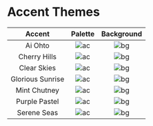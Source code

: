 # Accent Themes
| Accent | Palette | Background |
| :---: | :---: | :---: |
| Ai Ohto | ![ac](https://github.com/RhyMegu/YetAnotherBackgroundTheme/blob/main/Resources/Palettes/Ai%20Ohto.png?raw=true) | ![bg](https://raw.githubusercontent.com/RhyMegu/YetAnotherBackgroundTheme/main/Resources/Backgrounds/AiOhto.jpg) |
| Cherry Hills | ![ac](https://github.com/RhyMegu/YetAnotherBackgroundTheme/blob/main/Resources/Palettes/Cherry%20Hills.png?raw=true) | ![bg](https://raw.githubusercontent.com/RhyMegu/YetAnotherBackgroundTheme/main/Resources/Backgrounds/CherryHills.png) |
| Clear Skies | ![ac](https://github.com/RhyMegu/YetAnotherBackgroundTheme/blob/main/Resources/Palettes/Clear%20Skies.png?raw=true) | ![bg](https://raw.githubusercontent.com/RhyMegu/YetAnotherBackgroundTheme/main/Resources/Backgrounds/ClearSkies.png) |
| Glorious Sunrise | ![ac](https://github.com/RhyMegu/YetAnotherBackgroundTheme/blob/main/Resources/Palettes/Glorious%20Sunrise.png?raw=true) | ![bg](https://raw.githubusercontent.com/RhyMegu/YetAnotherBackgroundTheme/main/Resources/Backgrounds/GloriousSunrise.jpg) |
| Mint Chutney | ![ac](https://github.com/RhyMegu/YetAnotherBackgroundTheme/blob/main/Resources/Palettes/Mint%20Chutney.png?raw=true) | ![bg](https://raw.githubusercontent.com/RhyMegu/YetAnotherBackgroundTheme/main/Resources/Backgrounds/MintChutney.png) |
| Purple Pastel | ![ac](https://github.com/RhyMegu/YetAnotherBackgroundTheme/blob/main/Resources/Palettes/Pastel%20Purple.png?raw=true) | ![bg](https://raw.githubusercontent.com/RhyMegu/YetAnotherBackgroundTheme/main/Resources/Backgrounds/PastelPurple.png) |
| Serene Seas | ![ac](https://github.com/RhyMegu/YetAnotherBackgroundTheme/blob/main/Resources/Palettes/Serene%20Seas.png?raw=true) | ![bg](https://raw.githubusercontent.com/RhyMegu/YetAnotherBackgroundTheme/main/Resources/Backgrounds/SereneSeas.png) |

